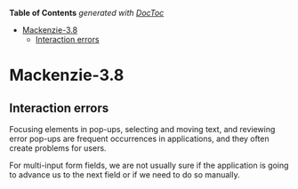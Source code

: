 <!-- START doctoc generated TOC please keep comment here to allow auto update -->
<!-- DON'T EDIT THIS SECTION, INSTEAD RE-RUN doctoc TO UPDATE -->
**Table of Contents**  *generated with [DocToc](https://github.com/thlorenz/doctoc)*

- [Mackenzie-3.8](#mackenzie-38)
  - [Interaction errors](#interaction-errors)

<!-- END doctoc generated TOC please keep comment here to allow auto update -->

# Mackenzie-3.8

## Interaction errors

Focusing elements in pop-ups, selecting and moving text, and reviewing error pop-ups are frequent
occurrences in applications, and they often create problems for users.

For multi-input form fields, we are not usually sure if the application is going to advance us to
the next field or if we need to do so manually.
